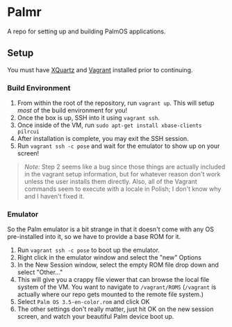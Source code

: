# Palmr

A repo for setting up and building PalmOS applications.

## Setup
You must have [XQuartz](https://www.xquartz.org) and [Vagrant](https://www.vagrantup.com) installed prior to continuing.

### Build Environment
1. From within the root of the repository, run `vagrant up`. This will setup *most* of the build environment for you!
2. Once the box is up, SSH into it using `vagrant ssh`.
3. Once inside of the VM, run `sudo apt-get install xbase-clients pilrcui`
4. After installation is complete, you may exit the SSH session.
5. Run `vagrant ssh -c pose` and wait for the emulator to show up on your screen!

> *Note:* Step 2 seems like a bug since those things are actually included in the vagrant setup information, but for whatever reason don't work unless the user installs them directly. Also, all of the Vagrant commands seem to execute with a locale in Polish; I don't know why and I haven't fixed it.

### Emulator
So the Palm emulator is a bit strange in that it doesn't come with any OS pre-installed into it, so we have to provide a base ROM for it.

1. Run `vagrant ssh -c pose` to boot up the emulator.
2. Right click in the emulator window and select the "new" Options
3. In the New Session window, select the empty ROM file drop down and select "Other..."
4. This will give you a crappy file viewer that can browse the local file system of the VM. You want to navigate to `/vagrant/ROMS` (`/vagrant` is actually where our repo gets mounted to the remote file system.)
5. Select `Palm OS 3.5-en-color.rom` and click OK
6. The other settings don't really matter, just hit OK on the new session screen, and watch your beautiful Palm device boot up.
